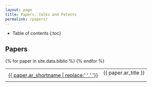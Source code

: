 ```yaml
---
layout: page
title: Papers, Talks and Patents
permalink: /papers/
---
```


* Table of contents
{:toc}

## Papers

<table>
{% for paper in site.data.biblio %}
    <tr style="vertical-align:top">
        <td class="bibtexnumber" style="text-align:right; padding: 10px;">
            <a class="papertitle" href="{{ site.baseurl }}/papers/{{ paper.ar_file }}">{{ paper.ar_shortname | replace:' ','&nbsp;'}}</a>
        </td>
        <td class="bibtexitem">
            {{ paper.ar_title }}
        </td>
    </tr>
{% endfor %}
</table>
